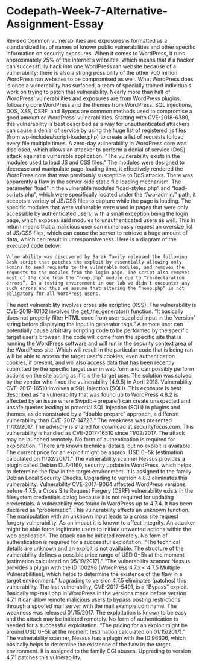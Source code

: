 # Codepath-Week-7-Alternative-Assignment-Essay
Revised 
Common vulnerabilities and exposures is formatted as a standardized list of names of known public vulnerabilities and other specific information on security exposures. When it comes to WordPress, it runs approximately 25% of the internet’s websites. Which means that if a hacker can successfully hack into one WordPress ran website because of a vulnerability; there is also a strong possibility of the other 700 million WordPress ran websites to be compromised as well. What WordPress does is once a vulnerability has surfaced, a team of specially trained individuals work on trying to patch that vulnerability. Nearly more than half of WordPress’ vulnerabilities and exposures are from WordPress plugins, following core WordPress and the themes from WordPress. SQL injections, DOS, XSS, CSRF, and Bypass are common methods used to compromise a good amount or WordPress’ vulnerabilities. 
Starting with CVE-2018-6389, this vulnerability is best described as a way for unauthenticated attackers can cause a denial of service by using the huge list of registered .js files (from wp-includes/script-loader.php) to create a list of requests to load every file multiple times. A zero-day vulnerability in WordPress core was disclosed, which allows an attacker to perform a denial of service (DoS) attack against a vulnerable application. “The vulnerability exists in the modules used to load JS and CSS files.” The modules were designed to decrease and manipulate page-loading time, it effectively rendered the WordPress core that was previously susceptible to DoS attacks.
There was apparently a flaw in the server-side static file loading mechanism. The parameter “load” in the vulnerable modules “load-styles.php” and “load-scripts.php”, which were specifically located under the “/wp-admin/” path, it accepts a variety of JS/CSS files to capture while the page is loading. The specific modules that were vulnerable were used in pages that were only accessible by authenticated users, with a small exception being the login page, which exposes said modules to unauthenticated users as well. This in return means that a malicious user can numerously request an oversize list of JS/CSS files, which can cause the server to retrieve a huge amount of data, which can result in unresponsiveness.
Here is a diagram of the executed code below:
 
	Vulnerability was discovered by Barak Tawily released the following Bash script that patches the exploit by essentially allowing only admins to send requests to the vulnerable modules, and removes the requests to the modules from the login page. The script also removes most of the code from the “noop.php” module due to “re-declaration errors”. In a testing environment in our lab we didn’t encounter any such errors and thus we assume that altering the “noop.php” is not obligatory for all WordPress users.
The next vulnerability involves cross site scripting (XSS). The vulnerability is CVE-2018-10102 involves the get_the_generator() function. “It basically does not properly filter HTML code from user-supplied input in the 'version' string before displaying the input in generator tags.” A remote user can potentially cause arbitrary scripting code to be performed by the specific target user's browser. The code will come from the specific site that is running the WordPress software and will run in the security context area of the WordPress site. Which will result in the particular code that is being ran  will be able to access the target user's cookies, even authentication cookies, if present, and will also access data that has been recently submitted by the specific target user in web form and can possibly perform actions on the site acting as if it is the target user. The solution was solved by the vendor who fixed the vulnerability (4.9.5) in April 2018.
Vulnerability CVE-2017-16510 involves a SQL Injection (SQLi). This exposure is best described as “a vulnerability that was found up to WordPress 4.8.2 is affected by an issue where $wpdb->prepare() can create unexpected and unsafe queries leading to potential SQL injection (SQLi) in plugins and themes, as demonstrated by a “double prepare” approach, a different vulnerability than CVE-2017-14723.”
The weakness was presented 11/02/2017. The advisory is shared for download at securityfocus.com. This vulnerability is handled as CVE-2017-16510 since 11/02/2017. The attack may be launched remotely. No form of authentication is required for exploitation. “There are known technical details, but no exploit is available. The current price for an exploit might be approx. USD $0-$5k (estimation calculated on 11/02/2017).” The vulnerability scanner Nessus provides a plugin called Debian DLA-1160, security update in WordPress, which helps to determine the  flaw in the target environment. It is assigned to the family Debian Local Security Checks. Upgrading to version 4.8.3 eliminates this vulnerability. 
Vulnerability CVE-2017-9064 affected WordPress versions before 4.7.5, a Cross Site Request Forgery (CSRF) vulnerability exists in the filesystem credentials dialog because it is not required for updating credentials. A vulnerability was found in WordPress up to 4.7.4. It has been declared as “problematic”. This vulnerability affects an unknown function. The manipulation with an unknown input leads to a cross site request forgery vulnerability. As an impact it is known to affect integrity. An attacker might be able force legitimate users to initiate unwanted actions within the web application.
The attack can be initiated remotely. No form of authentication is required for a successful exploitation. “The technical details are unknown and an exploit is not available. The structure of the vulnerability defines a possible price range of USD $0-$5k at the moment (estimation calculated on 05/19/2017).” “The vulnerability scanner Nessus provides a plugin with the ID 100298 (WordPress 4.7.x < 4.7.5 Multiple Vulnerabilities), which helps to determine the existence of the flaw in a target environment.” Upgrading to version 4.7.5 eliminates (patches) this vulnerability.
The last vulnerability, CVE-2017-5491, is a “Bypass” exploit. Basically wp-mail.php in WordPress in the versions made before version 4.7.1 it can allow remote malicious users to bypass posting restrictions through a spoofed mail server with the mail.example.com name. The weakness was released 01/15/2017. The exploitation is known to be easy and the attack may be initiated remotely. No form of authentication is needed for a successful exploitation. “The pricing for an exploit might be around USD $0-$5k at the moment (estimation calculated on 01/15/2017).” The vulnerability scanner, Nessus has a plugin with the ID 96606, which basically helps to determine the existence of the flaw in the target environment. It is assigned to the family CGI abuses. Upgrading to version 4.7.1 patches this vulnerability.

